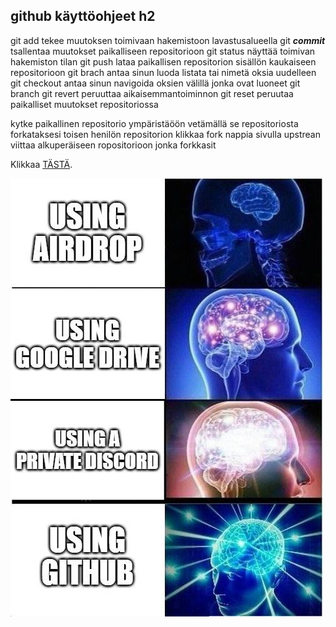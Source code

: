 ## github käyttöohjeet h2

git add tekee muutoksen toimivaan hakemistoon lavastusalueella
git ***commit*** tsallentaa muutokset paikalliseen repositorioon
git status näyttää toimivan hakemiston tilan
git push lataa paikallisen repositorion sisällön kaukaiseen repositorioon
git brach antaa sinun luoda listata tai nimetä oksia uudelleen
git checkout antaa sinun navigoida oksien välillä jonka ovat luoneet git branch
git revert peruuttaa aikaisemmantoiminnon
git reset peruutaa paikalliset muutokset repositoriossa

kytke paikallinen repositorio ympäristäöön vetämällä se repositoriosta
forkataksesi toisen henilön repositorion klikkaa fork nappia sivulla
upstrean viittaa alkuperäiseen ropositorioon jonka forkkasit

Klikkaa [TÄSTÄ](https://www.youtube.com/watch?v=dQw4w9WgXcQ&ab_channel=RickAstley).

![alt text](https://github.com/severi12345/Markdown/blob/main/yzen2uo7qy151.jpg?raw=true)
